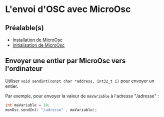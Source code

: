 # L'envoi d'OSC avec MicroOsc

## Préalable(s)

- [Installation de MicroOsc](/microosc/)
- [Initialisation de MicroOsc](/microosc/initialisation/)

## Envoyer une entier par MicroOsc vers l'ordinateur

Utiliser `void sendInt(const char *address, int32_t i)` pour envoyer un entier. 

Par exemple, pour envoyer la valeur de `maVariable` à l'adresse "/adresse" :
```cpp
int maVariable = 10;
monOsc.sendInt( "/adresse" , maVariable);
```
